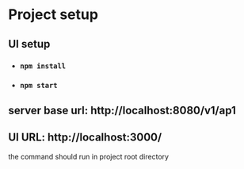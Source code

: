 # Project setup

## UI setup

- ### `npm install`
- ### `npm start`

## server base url: http://localhost:8080/v1/ap1

## UI URL: http://localhost:3000/

the command should run in project root directory
